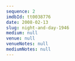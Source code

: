 ```yaml
---
sequence: 2
imdbId: tt0038776
date: 2008-02-13
slug: night-and-day-1946
medium: null
venue: null
venueNotes: null
mediumNotes: null
---
```


